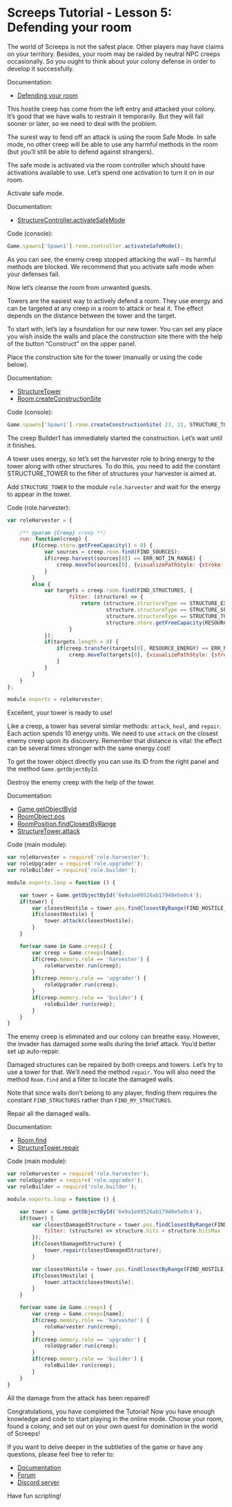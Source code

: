 # Screeps Tutorial - Lesson 5: Defending your room

The world of Screeps is not the safest place. Other players may have claims on your territory. Besides, your room may be raided by neutral NPC creeps occasionally. So you ought to think about your colony defense in order to develop it successfully.

Documentation:

- [Defending your room](https://docs.screeps.com/defense.html)

This hostile creep has come from the left entry and attacked your colony. It’s good that we have walls to restrain it temporarily. But they will fall sooner or later, so we need to deal with the problem.

The surest way to fend off an attack is using the room Safe Mode. In safe mode, no other creep will be able to use any harmful methods in the room (but you’ll still be able to defend against strangers).

The safe mode is activated via the room controller which should have activations available to use. Let’s spend one activation to turn it on in our room.

Activate safe mode.

Documentation:

- [StructureController.activateSafeMode](https://docs.screeps.com/api/#StructureController.activateSafeMode)

Code (console):

```js
Game.spawns['Spawn1'].room.controller.activateSafeMode();
```

As you can see, the enemy creep stopped attacking the wall – its harmful methods are blocked. We recommend that you activate safe mode when your defenses fail.

Now let’s cleanse the room from unwanted guests.

Towers are the easiest way to actively defend a room. They use energy and can be targeted at any creep in a room to attack or heal it. The effect depends on the distance between the tower and the target.

To start with, let’s lay a foundation for our new tower. You can set any place you wish inside the walls and place the construction site there with the help of the button “Construct” on the upper panel.

Place the construction site for the tower (manually or using the code below).

Documentation:

- [StructureTower](https://docs.screeps.com/api/#StructureTower)
- [Room.createConstructionSite](https://docs.screeps.com/api/#Room.createConstructionSite)

Code (console):

```js
Game.spawns['Spawn1'].room.createConstructionSite( 23, 22, STRUCTURE_TOWER );
```

The creep Builder1 has immediately started the construction. Let’s wait until it finishes.

A tower uses energy, so let’s set the harvester role to bring energy to the tower along with other structures. To do this, you need to add the constant STRUCTURE_TOWER to the filter of structures your harvester is aimed at.

Add `STRUCTURE_TOWER` to the module `role.harvester` and wait for the energy to appear in the tower.

Code (role.harvester):

```js
var roleHarvester = {

    /** @param {Creep} creep **/
    run: function(creep) {
        if(creep.store.getFreeCapacity() > 0) {
            var sources = creep.room.find(FIND_SOURCES);
            if(creep.harvest(sources[0]) == ERR_NOT_IN_RANGE) {
                creep.moveTo(sources[0], {visualizePathStyle: {stroke: '#ffaa00'}});
            }
        }
        else {
            var targets = creep.room.find(FIND_STRUCTURES, {
                    filter: (structure) => {
                        return (structure.structureType == STRUCTURE_EXTENSION ||
                                structure.structureType == STRUCTURE_SPAWN ||
                                structure.structureType == STRUCTURE_TOWER) && 
                                structure.store.getFreeCapacity(RESOURCE_ENERGY) > 0;
                    }
            });
            if(targets.length > 0) {
                if(creep.transfer(targets[0], RESOURCE_ENERGY) == ERR_NOT_IN_RANGE) {
                    creep.moveTo(targets[0], {visualizePathStyle: {stroke: '#ffffff'}});
                }
            }
        }
    }
};

module.exports = roleHarvester;
```

Excellent, your tower is ready to use!

Like a creep, a tower has several similar methods: `attack`, `heal`, and `repair`. Each action spends 10 energy units. We need to use `attack` on the closest enemy creep upon its discovery. Remember that distance is vital: the effect can be several times stronger with the same energy cost!

To get the tower object directly you can use its ID from the right panel and the method `Game.getObjectById`.

Destroy the enemy creep with the help of the tower.

Documentation:

- [Game.getObjectById](https://docs.screeps.com/api/#Game.getObjectById)
- [RoomObject.pos](https://docs.screeps.com/api/#RoomObject.pos)
- [RoomPosition.findClosestByRange](https://docs.screeps.com/api/#RoomPosition.findClosestByRange)
- [StructureTower.attack](https://docs.screeps.com/api/#StructureTower.attack)

Code (main module):

```js
var roleHarvester = require('role.harvester');
var roleUpgrader = require('role.upgrader');
var roleBuilder = require('role.builder');

module.exports.loop = function () {

    var tower = Game.getObjectById('6e9a1e09526ab17940e5e0c4');
    if(tower) {
        var closestHostile = tower.pos.findClosestByRange(FIND_HOSTILE_CREEPS);
        if(closestHostile) {
            tower.attack(closestHostile);
        }
    }

    for(var name in Game.creeps) {
        var creep = Game.creeps[name];
        if(creep.memory.role == 'harvester') {
            roleHarvester.run(creep);
        }
        if(creep.memory.role == 'upgrader') {
            roleUpgrader.run(creep);
        }
        if(creep.memory.role == 'builder') {
            roleBuilder.run(creep);
        }
    }
}
```

The enemy creep is eliminated and our colony can breathe easy. However, the invader has damaged some walls during the brief attack. You’d better set up auto-repair.

Damaged structures can be repaired by both creeps and towers. Let’s try to use a tower for that. We’ll need the method `repair`. You will also need the method `Room.find` and a filter to locate the damaged walls.

Note that since walls don’t belong to any player, finding them requires the constant `FIND_STRUCTURES` rather than `FIND_MY_STRUCTURES`.

Repair all the damaged walls.

Documentation:

- [Room.find](https://docs.screeps.com/api/#Room.find)
- [StructureTower.repair](https://docs.screeps.com/api/#StructureTower.repair)

Code (main module):

```js
var roleHarvester = require('role.harvester');
var roleUpgrader = require('role.upgrader');
var roleBuilder = require('role.builder');

module.exports.loop = function () {

    var tower = Game.getObjectById('6e9a1e09526ab17940e5e0c4');
    if(tower) {
        var closestDamagedStructure = tower.pos.findClosestByRange(FIND_STRUCTURES, {
            filter: (structure) => structure.hits < structure.hitsMax
        });
        if(closestDamagedStructure) {
            tower.repair(closestDamagedStructure);
        }

        var closestHostile = tower.pos.findClosestByRange(FIND_HOSTILE_CREEPS);
        if(closestHostile) {
            tower.attack(closestHostile);
        }
    }

    for(var name in Game.creeps) {
        var creep = Game.creeps[name];
        if(creep.memory.role == 'harvester') {
            roleHarvester.run(creep);
        }
        if(creep.memory.role == 'upgrader') {
            roleUpgrader.run(creep);
        }
        if(creep.memory.role == 'builder') {
            roleBuilder.run(creep);
        }
    }
}
```

All the damage from the attack has been repaired!

Congratulations, you have completed the Tutorial! Now you have enough knowledge and code to start playing in the online mode. Choose your room, found a colony, and set out on your own quest for domination in the world of Screeps!

If you want to delve deeper in the subtleties of the game or have any questions, please feel free to refer to:

- [Documentation](https://docs.screeps.com/)
- [Forum](https://screeps.com/forum/)
- [Discord server](https://discord.com/invite/RjSS5fQuFx)

Have fun scripting!
